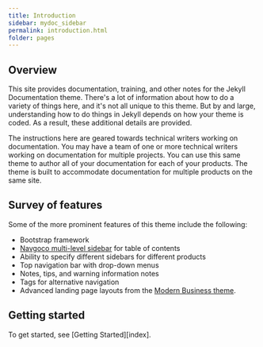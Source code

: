 ```yaml
---
title: Introduction
sidebar: mydoc_sidebar
permalink: introduction.html
folder: pages
---
```


## Overview

This site provides documentation, training, and other notes for the Jekyll Documentation theme. There's a lot of information about how to do a variety of things here, and it's not all unique to this theme. But by and large, understanding how to do things in Jekyll depends on how your theme is coded. As a result, these additional details are provided.

The instructions here are geared towards technical writers working on documentation. You may have a team of one or more technical writers working on documentation for multiple projects. You can use this same theme to author all of your documentation for each of your products. The theme is built to accommodate documentation for multiple products on the same site.

## Survey of features

Some of the more prominent features of this theme include the following:

- Bootstrap framework
- [Navgoco multi-level sidebar](http://www.komposta.net/article/navgoco) for table of contents
- Ability to specify different sidebars for different products
- Top navigation bar with drop-down menus
- Notes, tips, and warning information notes
- Tags for alternative navigation
- Advanced landing page layouts from the [Modern Business theme](http://startbootstrap.com/template-overviews/modern-business/).

## Getting started

To get started, see [Getting Started][index].
